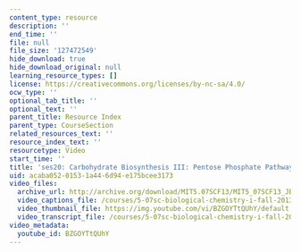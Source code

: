 ```yaml
---
content_type: resource
description: ''
end_time: ''
file: null
file_size: '127472549'
hide_download: true
hide_download_original: null
learning_resource_types: []
license: https://creativecommons.org/licenses/by-nc-sa/4.0/
ocw_type: ''
optional_tab_title: ''
optional_text: ''
parent_title: Resource Index
parent_type: CourseSection
related_resources_text: ''
resource_index_text: ''
resourcetype: Video
start_time: ''
title: 'ses20: Carbohydrate Biosynthesis III: Pentose Phosphate Pathway'
uid: acaba052-0153-1a44-6d94-e175bcee3173
video_files:
  archive_url: http://archive.org/download/MIT5.07SCF13/MIT5_07SCF13_JE-Ses20_300k.mp4
  video_captions_file: /courses/5-07sc-biological-chemistry-i-fall-2013/515761548cdd563bbfa46c0373c880fc_BZGOYTtQUhY.vtt
  video_thumbnail_file: https://img.youtube.com/vi/BZGOYTtQUhY/default.jpg
  video_transcript_file: /courses/5-07sc-biological-chemistry-i-fall-2013/fe1d102857e94bfc648ca7e45d7fa03c_BZGOYTtQUhY.pdf
video_metadata:
  youtube_id: BZGOYTtQUhY
---
```

